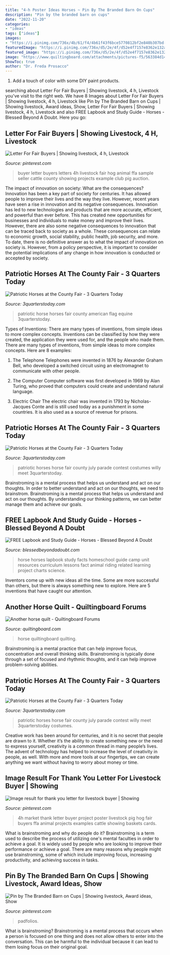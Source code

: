```yaml
---
title: "4-h Poster Ideas Horses ~ Pin By The Branded Barn On Cups"
description: "Pin by the branded barn on cups"
date: "2022-11-20"
categories:
- "ideas"
tags: ["ideas"]
images:
- "https://i.pinimg.com/736x/4b/61/f4/4b61f43f6bce5770812bf2e840b307bd--animal-projects-animal-science.jpg"
featuredImage: "https://i.pinimg.com/736x/d5/2e/4f/d52e4f7157e8362e132a98956f93a17b.jpg"
featured_image: "https://i.pinimg.com/736x/d5/2e/4f/d52e4f7157e8362e132a98956f93a17b.jpg"
image: "https://www.quiltingboard.com/attachments/pictures-f5/563384d1481336583-img_1578.jpg"
ShowToc: true
author: "Dr. Freda Prosacco"
---
```



1. Add a touch of color with some DIY paint products.

	

		
searching about Letter For Fair Buyers | Showing livestock, 4 h, Livestock you've visit to the right web. We have 8 Images about Letter For Fair Buyers | Showing livestock, 4 h, Livestock like Pin by The Branded Barn on Cups | Showing livestock, Award ideas, Show, Letter For Fair Buyers | Showing livestock, 4 h, Livestock and also FREE Lapbook and Study Guide - Horses - Blessed Beyond A Doubt. Here you go:
		
    
## Letter For Fair Buyers | Showing Livestock, 4 H, Livestock

<img loading=lazy src="https://i.pinimg.com/736x/4b/61/f4/4b61f43f6bce5770812bf2e840b307bd--animal-projects-animal-science.jpg" onerror="this.onerror=null;this.src='https://tse1.mm.bing.net/th?id=OIP.Lf03u_2u6RYC0U1hAmOFxwHaKM&amp;pid=15.1';" alt="Letter For Fair Buyers | Showing livestock, 4 h, Livestock">

_Source: pinterest.com_

>buyer letter buyers letters 4h livestock fair hog animal ffa sample seller cattle county showing projects example club pig auction. 

	

The impact of innovation on society: What are the consequences?
Innovation has been a key part of society for centuries. It has allowed people to improve their lives and the way they live. However, recent years have seen a rise in innovation and its negative consequences. Innovation has led to new technologies and products that are more accurate, efficient, and powerful than ever before. This has created new opportunities for businesses and individuals to make money and improve their lives. However, there are also some negative consequences to innovation that can be traced back to society as a whole. These consequences can relate to economic growth, social stability, public health, job security, and more. To date, there is no definitive answer as to what the impact of innovation on society is. However, from a policy perspective, it is important to consider the potential implications of any change in how innovation is conducted or accepted by society.

    
## Patriotic Horses At The County Fair - 3 Quarters Today

<img loading=lazy src="http://3quarterstoday.com/wp-content/uploads/2014/08/IMG_9828-314.jpg" onerror="this.onerror=null;this.src='https://tse2.mm.bing.net/th?id=OIP.yprXeiQPQPxzos4JFDYfPwHaE8&amp;pid=15.1';" alt="Patriotic Horses at the County Fair - 3 Quarters Today">

_Source: 3quarterstoday.com_

>patriotic horse horses fair county american flag equine 3quarterstoday. 

	

Types of Inventions: There are many types of inventions, from simple ideas to more complex concepts.
Inventions can be classified by how they were created, the application they were used for, and the people who made them. There are many types of inventions, from simple ideas to more complex concepts. Here are 8 examples:
1. The Telephone 
Telephones were invented in 1876 by Alexander Graham Bell, who developed a switched circuit using an electromagnet to communicate with other people.

2. The Computer 
Computer software was first developed in 1969 by Alan Turing, who proved that computers could create and understand natural language.

3. Electric Chair 
The electric chair was invented in 1793 by Nicholas-Jacques Conte and is still used today as a punishment in some countries. It is also used as a source of revenue for prisons. 

    
## Patriotic Horses At The County Fair - 3 Quarters Today

<img loading=lazy src="https://i1.wp.com/3QuartersToday.com/wp-content/uploads/2014/08/IMG952924-301.jpg" onerror="this.onerror=null;this.src='https://tse2.mm.bing.net/th?id=OIP._HqsFmsiZ2UCfuC_XtMNwgHaJ4&amp;pid=15.1';" alt="Patriotic Horses at the County Fair - 3 Quarters Today">

_Source: 3quarterstoday.com_

>patriotic horses horse fair county july parade contest costumes willy meet 3quarterstoday. 

	

Brainstroming is a mental process that helps us understand and act on our thoughts.
In order to better understand and act on our thoughts, we need to brainstrom. Brainstroming is a mental process that helps us understand and act on our thoughts. By understanding our thinking patterns, we can better manage them and achieve our goals.

    
## FREE Lapbook And Study Guide - Horses - Blessed Beyond A Doubt

<img loading=lazy src="https://www.blessedbeyondadoubt.com/wp-content/uploads/2013/10/77290.jpg" onerror="this.onerror=null;this.src='https://tse1.mm.bing.net/th?id=OIP.zbWTn63aDxVNqMrGfFS6OwHaJ7&amp;pid=15.1';" alt="FREE Lapbook and Study Guide - Horses - Blessed Beyond A Doubt">

_Source: blessedbeyondadoubt.com_

>horse horses lapbook study facts homeschool guide camp unit resources curriculum lessons fact animal riding related learning project charts science. 

	

Inventors come up with new ideas all the time. Some are more successful than others, but there is always something new to explore. Here are 5 inventions that have caught our attention.

    
## Another Horse Quilt - Quiltingboard Forums

<img loading=lazy src="https://www.quiltingboard.com/attachments/pictures-f5/563384d1481336583-img_1578.jpg" onerror="this.onerror=null;this.src='https://tse4.mm.bing.net/th?id=OIP.LNKvr8v5hyamj4kRORw_1gHaFh&amp;pid=15.1';" alt="Another horse quilt - Quiltingboard Forums">

_Source: quiltingboard.com_

>horse quiltingboard quilting. 

	

Brainstroming is a mental practice that can help improve focus, concentration and overall thinking skills. Brainstroming is typically done through a set of focused and rhythmic thoughts, and it can help improve problem-solving abilities.

    
## Patriotic Horses At The County Fair - 3 Quarters Today

<img loading=lazy src="https://i1.wp.com/3QuartersToday.com/wp-content/uploads/2014/08/IMG952924-301.jpg?resize=600%2C800" onerror="this.onerror=null;this.src='https://tse1.mm.bing.net/th?id=OIP.a0LJ7veHiaOykzps1OL8FAHaJ4&amp;pid=15.1';" alt="Patriotic Horses at the County Fair - 3 Quarters Today">

_Source: 3quarterstoday.com_

>patriotic horses horse fair county july parade contest willy meet 3quarterstoday costumes. 

	

Creative work has been around for centuries, and it is no secret that people are drawn to it. Whether it’s the ability to create something new or the need to express yourself, creativity is a common thread in many people’s lives. The advent of technology has helped to increase the level of creativity in people, as well. With more and more tools at our fingertips, we can create anything we want without having to worry about money or time.

    
## Image Result For Thank You Letter For Livestock Buyer | Showing

<img loading=lazy src="https://i.pinimg.com/736x/80/a8/4c/80a84c2ec9400975f51ebc8785341ca4.jpg" onerror="this.onerror=null;this.src='https://tse4.mm.bing.net/th?id=OIP.U4CSc8ljkf0Hq-LWf8kbRAHaFi&amp;pid=15.1';" alt="Image result for thank you letter for livestock buyer | Showing">

_Source: pinterest.com_

>4h market thank letter buyer project poster livestock pig hog fair buyers ffa animal projects examples cattle showing baskets cards. 

	

What is brainstroming and why do people do it?
Brainstroming is a term used to describe the process of utilizing one's mental faculties in order to achieve a goal. It is widely used by people who are looking to improve their performance or achieve a goal. There are many reasons why people might use brainstroming, some of which include improving focus, increasing productivity, and achieving success in tasks.

    
## Pin By The Branded Barn On Cups | Showing Livestock, Award Ideas, Show

<img loading=lazy src="https://i.pinimg.com/736x/d5/2e/4f/d52e4f7157e8362e132a98956f93a17b.jpg" onerror="this.onerror=null;this.src='https://tse3.mm.bing.net/th?id=OIP.N_Sg1iWjsj0RhKt4dJFFRQAAAA&amp;pid=15.1';" alt="Pin by The Branded Barn on Cups | Showing livestock, Award ideas, Show">

_Source: pinterest.com_

>padfolios. 

	

What is brainstroming? Brainstroming is a mental process that occurs when a person is focused on one thing and does not allow others to enter into the conversation. This can be harmful to the individual because it can lead to them losing focus on their original goal.

